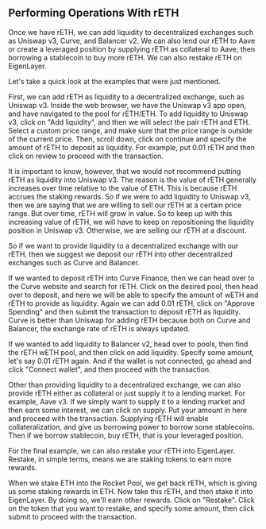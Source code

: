 ## Performing Operations With rETH
Once we have rETH, we can add liquidity to decentralized exchanges such as Uniswap v3, Curve, and Balancer v2. We can also lend our rETH to Aave or create a leveraged position by supplying rETH as collateral to Aave, then borrowing a stablecoin to buy more rETH. We can also restake rETH on EigenLayer.

Let's take a quick look at the examples that were just mentioned.

First, we can add rETH as liquidity to a decentralized exchange, such as Uniswap v3. Inside the web browser, we have the Uniswap v3 app open, and have navigated to the pool for rETH/ETH. To add liquidity to Uniswap v3, click on "Add liquidity", and then we will select the pair rETH and ETH. Select a custom price range, and make sure that the price range is outside of the current price. Then, scroll down, click on continue and specify the amount of rETH to deposit as liquidity. For example, put 0.01 rETH and then click on review to proceed with the transaction. 

It is important to know, however, that we would not recommend putting rETH as liquidity into Uniswap v3. The reason is the value of rETH generally increases over time relative to the value of ETH. This is because rETH accrues the staking rewards. So if we were to add liquidity to Uniswap v3, then we are saying that we are willing to sell our rETH at a certain price range. But over time, rETH will grow in value. So to keep up with this increasing value of rETH, we will have to keep on repositioning the liquidity position in Uniswap v3. Otherwise, we are selling our rETH at a discount.

So if we want to provide liquidity to a decentralized exchange with our rETH, then we suggest we deposit our rETH into other decentralized exchanges such as Curve and Balancer. 

If we wanted to deposit rETH into Curve Finance, then we can head over to the Curve website and search for rETH. Click on the desired pool, then head over to deposit, and here we will be able to specify the amount of wETH and rETH to provide as liquidity. Again we can add 0.01 rETH, click on "Approve Spending" and then submit the transaction to deposit rETH as liquidity. Curve is better than Uniswap for adding rETH because both on Curve and Balancer, the exchange rate of rETH is always updated. 

If we wanted to add liquidity to Balancer v2, head over to pools, then find the rETH wETH pool, and then click on add liquidity. Specify some amount, let's say 0.01 rETH again. And if the wallet is not connected, go ahead and click "Connect wallet", and then proceed with the transaction.

Other than providing liquidity to a decentralized exchange, we can also provide rETH either as collateral or just supply it to a lending market. For example, Aave v3. If we simply want to supply it to a lending market and then earn some interest, we can click on supply. Put your amount in here and proceed with the transaction. Supplying rETH will enable collateralization, and give us borrowing power to borrow some stablecoins. Then if we borrow stablecoin, buy rETH, that is your leveraged position.

For the final example, we can also restake your rETH into EigenLayer. Restake, in simple terms, means we are staking tokens to earn more rewards.  

When we stake ETH into the Rocket Pool, we get back rETH, which is giving us some staking rewards in ETH. Now take this rETH, and then stake it into EigenLayer. By doing so, we'll earn other rewards. Click on "Restake". Click on the token that you want to restake, and specify some amount, then click submit to proceed with the transaction.
